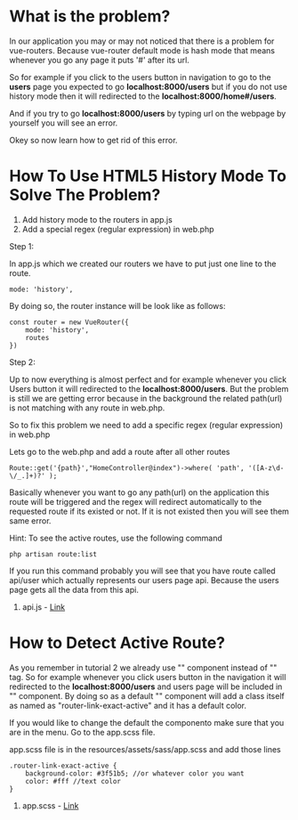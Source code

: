 # What is the problem?

In our application you may or may not noticed that there is a problem for vue-routers. Because vue-router default mode is hash mode that means whenever you go any page it puts '#' after its url.

So for example if you click to the users button in navigation to go to the **users** page you expected to go **localhost:8000/users** but if you do not use history mode then it will redirected to the **localhost:8000/home#/users**.

And if you try to go **localhost:8000/users** by typing url on the webpage by yourself you will see an error.

Okey so now learn how to get rid of this error.

# How To Use HTML5 History Mode To Solve The Problem?

1. Add history mode to the routers in app.js
2. Add a special regex (regular expression) in web.php

Step 1:

In app.js which we created our routers we have to put just one line to the route.

```
mode: 'history',
```

By doing so, the router instance will be look like as follows:

```
const router = new VueRouter({
	mode: 'history',
	routes
})
```

Step 2:

Up to now everything is almost perfect and for example whenever you click Users button it will redirected to the **localhost:8000/users**. But the problem is still we are getting error because in the background the related path(url) is not matching with any route in web.php.

So to fix this problem we need to add a specific regex (regular expression) in web.php

Lets go to the web.php and add a route after all other routes

```
Route::get('{path}',"HomeController@index")->where( 'path', '([A-z\d-\/_.]+)?' );
```

Basically whenever you want to go any path(url) on the application this route will be triggered and the regex will redirect automatically to the requested route if its existed or not. If it is not existed then you will see them same error.

Hint: To see the active routes, use the following command

```
php artisan route:list
```

If you run this command probably you will see that you have route called api/user which actually represents our users page api. Because the users page gets all the data from this api.

1. api.js - [Link](../resources/assets/js/api.js)

# How to Detect Active Route?

As you remember in tutorial 2 we already use "<router-link>" component instead of "<a>" tag. So for example whenever you click users button in the navigation it will redirected to the **localhost:8000/users** and users page will be included in "<router-view>" component. By doing so as a default "<router-link>" component will add a class itself as named as "router-link-exact-active" and it has a default color.

If you would like to change the default the componento make sure that you are in the menu. Go to the app.scss file.

app.scss file is in the resources/assets/sass/app.scss and add those lines

~~~
.router-link-exact-active {
	background-color: #3f51b5; //or whatever color you want
	color: #fff //text color
}

~~~

1. app.scss - [Link](../resources/assets/sass/app.scss)
